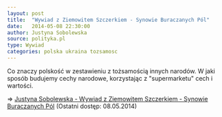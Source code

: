 ```yaml
---
layout: post
title:  "Wywiad z Ziemowitem Szczerkiem - Synowie Buraczanych Pól"
date:   2014-05-08 22:30:00
author: Justyna Sobolewska
source: polityka.pl
type: Wywiad
categories: polska ukraina tozsamosc
---
```

Co znaczy polskość w zestawieniu z tożsamością innych narodów. W jaki sposób budujemy cechy narodowe, korzystając z "supermarketu" cech i wartości.

=> [Justyna Sobolewska - Wywiad z Ziemowitem Szczerkiem - Synowie Buraczanych Pól](http://www.polityka.pl/tygodnikpolityka/paszportypolityki/1569197,2,rozmowa-z-ziemowitem-szczerkiem.read) (Ostatni dostęp: 08.05.2014)

